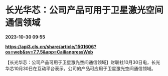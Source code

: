 # 长光华芯：公司产品可用于卫星激光空间通信领域

**2023-10-30 09:55**

**https://api3.cls.cn/share/article/1501606?os=web&sv=7.7.5&app=CailianpressWeb**

【长光华芯：公司产品可用于卫星激光空间通信领域】财联社10月30日电，长光华芯10月30日在互动平台表示，公司的产品可应用于卫星激光空间通信领域。